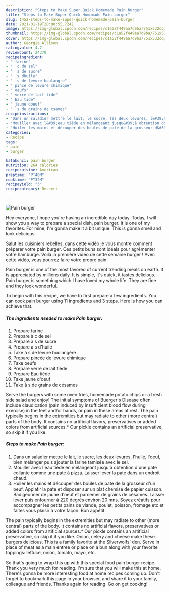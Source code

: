 ```yaml
---
description: "Steps to Make Super Quick Homemade Pain burger"
title: "Steps to Make Super Quick Homemade Pain burger"
slug: 1452-steps-to-make-super-quick-homemade-pain-burger
date: 2021-01-19T20:08:55.724Z
image: https://img-global.cpcdn.com/recipes/c1a52f449aa7d9ba/751x532cq70/pain-burger-photo-principale-de-la-recette.jpg
thumbnail: https://img-global.cpcdn.com/recipes/c1a52f449aa7d9ba/751x532cq70/pain-burger-photo-principale-de-la-recette.jpg
cover: https://img-global.cpcdn.com/recipes/c1a52f449aa7d9ba/751x532cq70/pain-burger-photo-principale-de-la-recette.jpg
author: Georgia Allison
ratingvalue: 4.7
reviewcount: 24370
recipeingredient:
- " farine"
- "  c de sel"
- "  s de sucre"
- "  s dhuile"
- "  s de levure boulangre"
- " pince de levure chimique"
- " oeufs"
- " verre de lait tide"
- " Eau tide"
- " jaune doeuf"
- "  s de grains de csames"
recipeinstructions:
- "Dans un saladier mettre le lait, le sucre, les deux levures, l&#39;huile, l&#39;oeuf, bien mélanger puis ajouter la farine tamisée avec le sel."
- "Mouiller avec l&#39;eau tiède en mélangeant jusqu&#39;à obtention d&#39;une pate collante comme une pate à pizza. Laisser lever la pate dans un endroit chaud."
- "Huiler les mains et découper des boules de pate de la grosseur d&#39;un oeuf. Applatir la pate et disposer sur un plat chemisé de papier cuisson. Badigeonner de jaune d&#39;oeuf et parcemer de grains de césames. Laisser lever puis enfourner à 220 degrès environ 20 mns. Soyez créatifs pour accompagner les petits pains de viande, poulet, poisson, fromage etc et faites vous plaisir à votre façon. Bon appétit."
categories:
- Recipe
tags:
- pain
- burger

katakunci: pain burger 
nutrition: 264 calories
recipecuisine: American
preptime: "PT40M"
cooktime: "PT32M"
recipeyield: "3"
recipecategory: Dessert

---
```



![Pain burger](https://img-global.cpcdn.com/recipes/c1a52f449aa7d9ba/751x532cq70/pain-burger-photo-principale-de-la-recette.jpg)

Hey everyone, I hope you're having an incredible day today. Today, I will show you a way to prepare a special dish, pain burger. It is one of my favorites. For mine, I'm gonna make it a bit unique. This is gonna smell and look delicious.

Salut les cuisiniers rebelles, dans cette vidéo je vous montre comment préparer votre pain burger. Ces petits buns sont idéals pour agrémenter votre hamburge. Voilà la première vidéo de cette semaine burger ! Avec cette vidéo, vous pourrez faire votre propre pain.

Pain burger is one of the most favored of current trending meals on earth. It is appreciated by millions daily. It is simple, it's quick, it tastes delicious. Pain burger is something which I have loved my whole life. They are fine and they look wonderful.


To begin with this recipe, we have to first prepare a few ingredients. You can cook pain burger using 11 ingredients and 3 steps. Here is how you can achieve that.

<!--inarticleads1-->

##### The ingredients needed to make Pain burger:

1. Prepare  farine
1. Prepare  à c de sel
1. Prepare  à s de sucre
1. Prepare  à s d&#39;huile
1. Take  à s de levure boulangère
1. Prepare  pincée de levure chimique
1. Take  oeufs
1. Prepare  verre de lait tiède
1. Prepare  Eau tiède
1. Take  jaune d&#39;oeuf
1. Take  à s de grains de césames


Serve the burgers with some oven fries, homemade potato chips or a fresh side salad and enjoy! The initial symptoms of Buerger&#39;s Disease often include claudication (pain induced by insufficient blood flow during exercise) in the feet and/or hands, or pain in these areas at rest. The pain typically begins in the extremities but may radiate to other (more central) parts of the body. It contains no artificial flavors, preservatives or added colors from artificial sources.* Our pickle contains an artificial preservative, so skip it if you like. 

<!--inarticleads2-->

##### Steps to make Pain burger:

1. Dans un saladier mettre le lait, le sucre, les deux levures, l&#39;huile, l&#39;oeuf, bien mélanger puis ajouter la farine tamisée avec le sel.
1. Mouiller avec l&#39;eau tiède en mélangeant jusqu&#39;à obtention d&#39;une pate collante comme une pate à pizza. Laisser lever la pate dans un endroit chaud.
1. Huiler les mains et découper des boules de pate de la grosseur d&#39;un oeuf. Applatir la pate et disposer sur un plat chemisé de papier cuisson. Badigeonner de jaune d&#39;oeuf et parcemer de grains de césames. Laisser lever puis enfourner à 220 degrès environ 20 mns. Soyez créatifs pour accompagner les petits pains de viande, poulet, poisson, fromage etc et faites vous plaisir à votre façon. Bon appétit.


The pain typically begins in the extremities but may radiate to other (more central) parts of the body. It contains no artificial flavors, preservatives or added colors from artificial sources.* Our pickle contains an artificial preservative, so skip it if you like. Onion, celery and cheese make these burgers delicious. This is a family favorite at the Silverwolfs&#39; den. Serve in place of meat as a main entree or place on a bun along with your favorite toppings: lettuce, onion, tomato, mayo, etc. 

So that's going to wrap this up with this special food pain burger recipe. Thank you very much for reading. I'm sure that you will make this at home. There's gonna be more interesting food at home recipes coming up. Don't forget to bookmark this page in your browser, and share it to your family, colleague and friends. Thanks again for reading. Go on get cooking!
